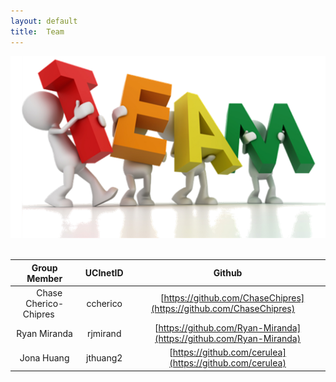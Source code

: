 ```yaml
---
layout: default
title:  Team
---
```


![Team](img/team.png)<br><br>

| Group Member | UCInetID | Github |
| :----: | :----: | :----: |
| &nbsp;&nbsp;&nbsp; Chase Cherico-Chipres &nbsp;&nbsp;&nbsp;&nbsp; | &nbsp;&nbsp;&nbsp; ccherico &nbsp;&nbsp;&nbsp; | &nbsp;&nbsp;&nbsp; [https://github.com/ChaseChipres](https://github.com/ChaseChipres) &nbsp;&nbsp;&nbsp; |
| Ryan Miranda | rjmirand | [https://github.com/Ryan-Miranda](https://github.com/Ryan-Miranda) |
| Jona Huang | jthuang2 | [https://github.com/cerulea](https://github.com/cerulea) |
